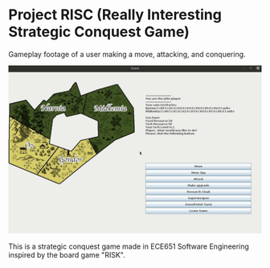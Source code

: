 # Project RISC (Really Interesting Strategic Conquest Game)

Gameplay footage of a user making a move, attacking, and conquering.

![Gameplay footage](https://github.com/jzisheng/project-risc/blob/master/gameplay.gif)


This is a strategic conquest game made in ECE651 Software Engineering inspired by the board game "RISK".
